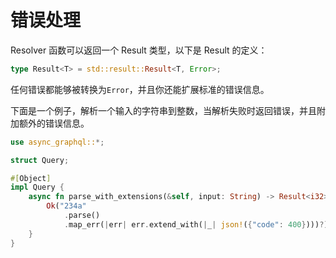 # 错误处理

Resolver 函数可以返回一个 Result 类型，以下是 Result 的定义：

```rust
type Result<T> = std::result::Result<T, Error>;
```

任何错误都能够被转换为`Error`，并且你还能扩展标准的错误信息。

下面是一个例子，解析一个输入的字符串到整数，当解析失败时返回错误，并且附加额外的错误信息。

```rust
use async_graphql::*;

struct Query;

#[Object]
impl Query {
    async fn parse_with_extensions(&self, input: String) -> Result<i32> {
        Ok("234a"
            .parse()
            .map_err(|err| err.extend_with(|_| json!({"code": 400})))?)
    }
}
```
